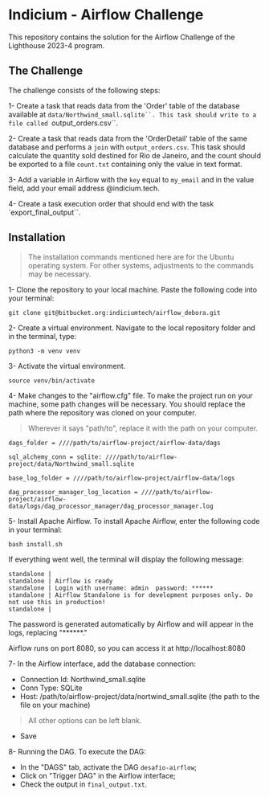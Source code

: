 # Indicium - Airflow Challenge
This repository contains the solution for the Airflow Challenge of the Lighthouse 2023-4 program.

## The Challenge
The challenge consists of the following steps:

1- Create a task that reads data from the 'Order' table of the database available at `data/Northwind_small.sqlite``. This task should write to a file called `output_orders.csv``.

2- Create a task that reads data from the 'OrderDetail' table of the same database and performs a `join` with `output_orders.csv`. This task should calculate the quantity sold destined for Rio de Janeiro, and the count should be exported to a file `count.txt` containing only the value in text format.

3- Add a variable in Airflow with the `key` equal to `my_email` and in the value field, add your email address @indicium.tech.

4- Create a task execution order that should end with the task `export_final_output``.

## Installation
> The installation commands mentioned here are for the Ubuntu operating system. For other systems, adjustments to the commands may be necessary.

1- Clone the repository to your local machine.
Paste the following code into your terminal:

`git clone git@bitbucket.org:indiciumtech/airflow_debora.git`

2- Create a virtual environment.
Navigate to the local repository folder and in the terminal, type:

`python3 -m venv venv`

3- Activate the virtual environment.

`source venv/bin/activate`

4- Make changes to the "airflow.cfg" file.
To make the project run on your machine, some path changes will be necessary. You should replace the path where the repository was cloned on your computer.

> Wherever it says "path/to", replace it with the path on your computer.

`dags_folder = ////path/to/airflow-project/airflow-data/dags`

`sql_alchemy_conn = sqlite: ////path/to/airflow-project/data/Northwind_small.sqlite`

`base_log_folder = ////path/to/airflow-project/airflow-data/logs`

`dag_processor_manager_log_location = ////path/to/airflow-project/airflow-data/logs/dag_processor_manager/dag_processor_manager.log`

5- Install Apache Airflow.
To install Apache Airflow, enter the following code in your terminal:

`bash install.sh`

If everything went well, the terminal will display the following message:

```
standalone | 
standalone | Airflow is ready
standalone | Login with username: admin  password: ******
standalone | Airflow Standalone is for development purposes only. Do not use this in production!
standalone |

```
The password is generated automatically by Airflow and will appear in the logs, replacing "******."

Airflow runs on port 8080, so you can access it at
http://localhost:8080

7- In the Airflow interface, add the database connection:

- Connection Id: Northwind_small.sqlite
- Conn Type: SQLite
- Host: /path/to/airflow-project/data/nortwind_small.sqlite (the path to the file on your machine)
> All other options can be left blank.
- Save

8- Running the DAG.
To execute the DAG:

- In the "DAGS" tab, activate the DAG `desafio-airflow`;
- Click on "Trigger DAG" in the Airflow interface;
- Check the output in `final_output.txt`.